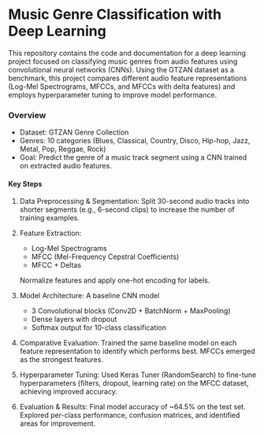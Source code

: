 # Music Genre Classification with Deep Learning

This repository contains the code and documentation for a deep learning project focused on classifying music genres from audio features using convolutional neural networks (CNNs). Using the GTZAN dataset as a benchmark, this project compares different audio feature representations (Log-Mel Spectrograms, MFCCs, and MFCCs with delta features) and employs hyperparameter tuning to improve model performance.

### Overview
- Dataset: GTZAN Genre Collection
- Genres: 10 categories (Blues, Classical, Country, Disco, Hip-hop, Jazz, Metal, Pop, Reggae, Rock)
- Goal: Predict the genre of a music track segment using a CNN trained on extracted audio features.

#### Key Steps
1.	Data Preprocessing & Segmentation:
	 Split 30-second audio tracks into shorter segments (e.g., 6-second clips) to increase the number of training examples.
4.	Feature Extraction:
	- Log-Mel Spectrograms
	- MFCC (Mel-Frequency Cepstral Coefficients)
	- MFCC + Deltas

	Normalize features and apply one-hot encoding for labels.

3.   Model Architecture:
A baseline CNN model
		- 3 Convolutional blocks (Conv2D + BatchNorm + MaxPooling)
		- Dense layers with dropout
		- Softmax output for 10-class classification
  
5.	Comparative Evaluation:
	Trained the same baseline model on each feature representation to identify which performs best. MFCCs emerged as the strongest features.

6.	Hyperparameter Tuning:
	Used Keras Tuner (RandomSearch) to fine-tune hyperparameters (filters, dropout, learning rate) on the MFCC dataset, achieving improved accuracy.

7.	Evaluation & Results:
	Final model accuracy of ~64.5% on the test set. Explored per-class performance, confusion matrices, and identified areas for improvement.
